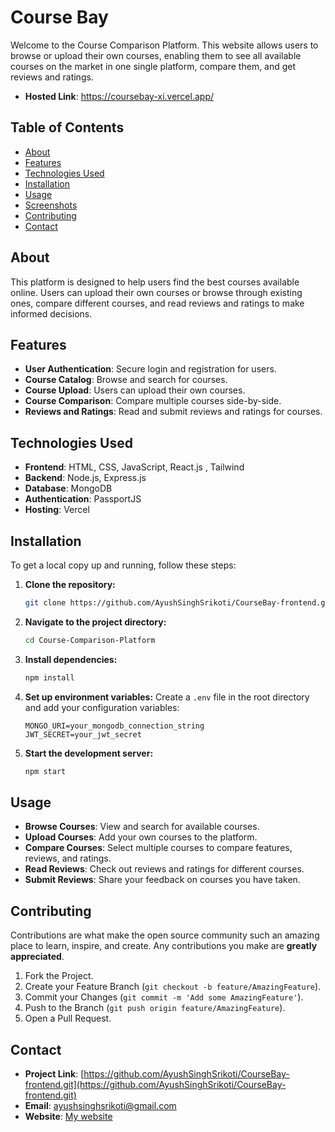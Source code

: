 # Course Bay

Welcome to the Course Comparison Platform. This website allows users to browse or upload their own courses, enabling them to see all available courses on the market in one single platform, compare them, and get reviews and ratings.

- **Hosted Link**: https://coursebay-xi.vercel.app/

## Table of Contents
- [About](#about)
- [Features](#features)
- [Technologies Used](#technologies-used)
- [Installation](#installation)
- [Usage](#usage)
- [Screenshots](#screenshots)
- [Contributing](#contributing)
- [Contact](#contact)

## About
This platform is designed to help users find the best courses available online. Users can upload their own courses or browse through existing ones, compare different courses, and read reviews and ratings to make informed decisions.

## Features
- **User Authentication**: Secure login and registration for users.
- **Course Catalog**: Browse and search for courses.
- **Course Upload**: Users can upload their own courses.
- **Course Comparison**: Compare multiple courses side-by-side.
- **Reviews and Ratings**: Read and submit reviews and ratings for courses.

## Technologies Used
- **Frontend**: HTML, CSS, JavaScript, React.js , Tailwind
- **Backend**: Node.js, Express.js
- **Database**: MongoDB
- **Authentication**: PassportJS
- **Hosting**: Vercel

## Installation
To get a local copy up and running, follow these steps:

1. **Clone the repository:**
    ```bash
    git clone https://github.com/AyushSinghSrikoti/CourseBay-frontend.git
    ```
2. **Navigate to the project directory:**
    ```bash
    cd Course-Comparison-Platform
    ```
3. **Install dependencies:**
    ```bash
    npm install
    ```
4. **Set up environment variables:**
    Create a `.env` file in the root directory and add your configuration variables:
    ```plaintext
    MONGO_URI=your_mongodb_connection_string
    JWT_SECRET=your_jwt_secret
    ```
5. **Start the development server:**
    ```bash
    npm start
    ```

## Usage
- **Browse Courses**: View and search for available courses.
- **Upload Courses**: Add your own courses to the platform.
- **Compare Courses**: Select multiple courses to compare features, reviews, and ratings.
- **Read Reviews**: Check out reviews and ratings for different courses.
- **Submit Reviews**: Share your feedback on courses you have taken.

## Contributing
Contributions are what make the open source community such an amazing place to learn, inspire, and create. Any contributions you make are **greatly appreciated**.

1. Fork the Project.
2. Create your Feature Branch (`git checkout -b feature/AmazingFeature`).
3. Commit your Changes (`git commit -m 'Add some AmazingFeature'`).
4. Push to the Branch (`git push origin feature/AmazingFeature`).
5. Open a Pull Request.

## Contact
- **Project Link**: [https://github.com/AyushSinghSrikoti/CourseBay-frontend.git](https://github.com/AyushSinghSrikoti/CourseBay-frontend.git)
- **Email**: [ayushsinghsrikoti@gmail.com](mailto:ayushsinghsrikoti@gmail.com)
- **Website**: [My website](https://thriving-semolina-bd662b.netlify.app/)

